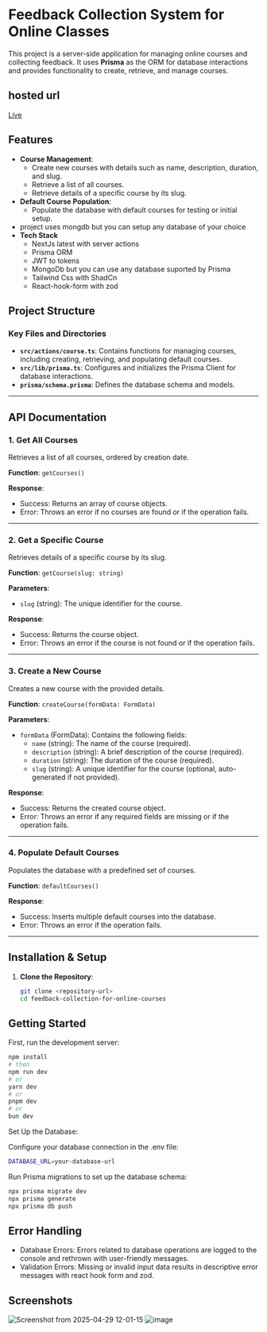 # Feedback Collection System for Online Classes

This project is a server-side application for managing online courses and collecting feedback. It uses **Prisma** as the ORM for database interactions and provides functionality to create, retrieve, and manage courses.

## hosted url

[Live](https://feedback-collection-for-online-courses.onrender.com)

## Features

- **Course Management**:
  - Create new courses with details such as name, description, duration, and slug.
  - Retrieve a list of all courses.
  - Retrieve details of a specific course by its slug.
- **Default Course Population**:
  - Populate the database with default courses for testing or initial setup.
- project uses mongdb but you can setup any database of your choice
- **Tech Stack**
  - NextJs latest with server actions
  - Prisma ORM
  - JWT to tokens
  - MongoDb but you can use any database suported by Prisma
  - Tailwind Css with ShadCn
  - React-hook-form with zod

## Project Structure

### Key Files and Directories

- **`src/actions/course.ts`**: Contains functions for managing courses, including creating, retrieving, and populating default courses.
- **`src/lib/prisma.ts`**: Configures and initializes the Prisma Client for database interactions.
- **`prisma/schema.prisma`**: Defines the database schema and models.

---

## API Documentation

### 1. **Get All Courses**

Retrieves a list of all courses, ordered by creation date.

**Function**: `getCourses()`

**Response**:

- Success: Returns an array of course objects.
- Error: Throws an error if no courses are found or if the operation fails.

---

### 2. **Get a Specific Course**

Retrieves details of a specific course by its slug.

**Function**: `getCourse(slug: string)`

**Parameters**:

- `slug` (string): The unique identifier for the course.

**Response**:

- Success: Returns the course object.
- Error: Throws an error if the course is not found or if the operation fails.

---

### 3. **Create a New Course**

Creates a new course with the provided details.

**Function**: `createCourse(formData: FormData)`

**Parameters**:

- `formData` (FormData): Contains the following fields:
  - `name` (string): The name of the course (required).
  - `description` (string): A brief description of the course (required).
  - `duration` (string): The duration of the course (required).
  - `slug` (string): A unique identifier for the course (optional, auto-generated if not provided).

**Response**:

- Success: Returns the created course object.
- Error: Throws an error if any required fields are missing or if the operation fails.

---

### 4. **Populate Default Courses**

Populates the database with a predefined set of courses.

**Function**: `defaultCourses()`

**Response**:

- Success: Inserts multiple default courses into the database.
- Error: Throws an error if the operation fails.

---

## Installation & Setup

1. **Clone the Repository**:
   ```bash
   git clone <repository-url>
   cd feedback-collection-for-online-courses
   ```

## Getting Started

First, run the development server:

```bash
npm install
# then
npm run dev
# or
yarn dev
# or
pnpm dev
# or
bun dev
```

Set Up the Database:

Configure your database connection in the .env file:

```bash
DATABASE_URL=your-database-url
```

Run Prisma migrations to set up the database schema:

```bash
npx prisma migrate dev
npx prisma generate
npx prisma db push
```

## Error Handling

- Database Errors: Errors related to database operations are logged to the console and rethrown with user-friendly messages.
- Validation Errors: Missing or invalid input data results in descriptive error messages with react hook form and zod.

## Screenshots

![Screenshot from 2025-04-29 12-01-15](https://github.com/user-attachments/assets/7f44bf0a-41cf-41d8-bfb7-94e04c062450)
![image](https://github.com/user-attachments/assets/84aaafe6-f607-4d61-9b4a-a3a53407f234)
